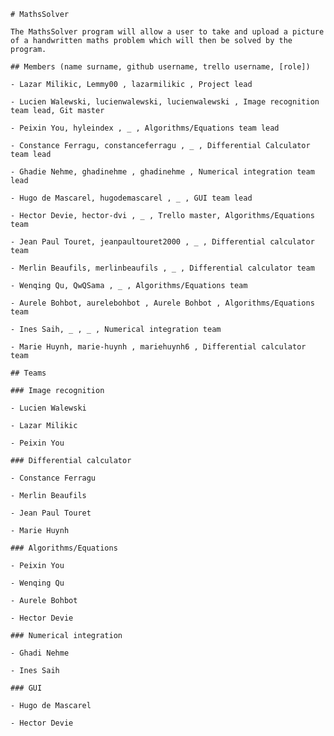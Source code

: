     # MathsSolver

    The MathsSolver program will allow a user to take and upload a picture
    of a handwritten maths problem which will then be solved by the
    program.

    ## Members (name surname, github username, trello username, [role])

    - Lazar Milikic, Lemmy00 , lazarmilikic , Project lead

    - Lucien Walewski, lucienwalewski, lucienwalewski , Image recognition team lead, Git master

    - Peixin You, hyleindex , _ , Algorithms/Equations team lead

    - Constance Ferragu, constanceferragu , _ , Differential Calculator team lead

    - Ghadie Nehme, ghadinehme , ghadinehme , Numerical integration team lead

    - Hugo de Mascarel, hugodemascarel , _ , GUI team lead

    - Hector Devie, hector-dvi , _ , Trello master, Algorithms/Equations team

    - Jean Paul Touret, jeanpaultouret2000 , _ , Differential calculator team

    - Merlin Beaufils, merlinbeaufils , _ , Differential calculator team

    - Wenqing Qu, QwQSama , _ , Algorithms/Equations team

    - Aurele Bohbot, aurelebohbot , Aurele Bohbot , Algorithms/Equations team

    - Ines Saih, _ , _ , Numerical integration team

    - Marie Huynh, marie-huynh , mariehuynh6 , Differential calculator team

    ## Teams

    ### Image recognition

    - Lucien Walewski

    - Lazar Milikic

    - Peixin You

    ### Differential calculator

    - Constance Ferragu

    - Merlin Beaufils

    - Jean Paul Touret

    - Marie Huynh

    ### Algorithms/Equations

    - Peixin You

    - Wenqing Qu

    - Aurele Bohbot 

    - Hector Devie

    ### Numerical integration

    - Ghadi Nehme

    - Ines Saih
    
    ### GUI

    - Hugo de Mascarel

    - Hector Devie
